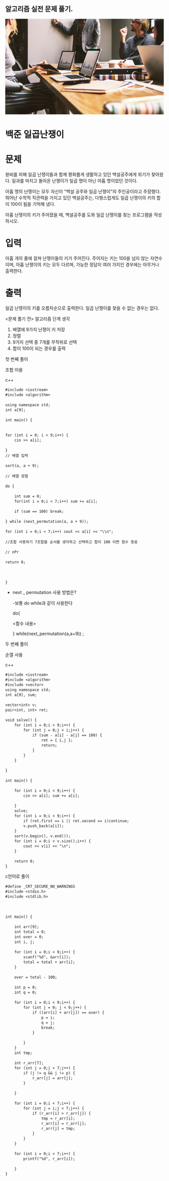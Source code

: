 ## 알고리즘 실전 문제 풀기.


![제주도 이미지](img/a.jpg)

# 백준 일곱난쟁이

# 문제

왕비를 피해 일곱 난쟁이들과 함께 평화롭게 생활하고 있던 백설공주에게 위기가 찾아왔다. 일과를 마치고 돌아온 난쟁이가 일곱 명이 아닌 아홉 명이었던 것이다.

아홉 명의 난쟁이는 모두 자신이 "백설 공주와 일곱 난쟁이"의 주인공이라고 주장했다. 뛰어난 수학적 직관력을 가지고 있던 백설공주는, 다행스럽게도 일곱 난쟁이의 키의 합이 100이 됨을 기억해 냈다.

아홉 난쟁이의 키가 주어졌을 때, 백설공주를 도와 일곱 난쟁이를 찾는 프로그램을 작성하시오.

# 입력

아홉 개의 줄에 걸쳐 난쟁이들의 키가 주어진다. 주어지는 키는 100을 넘지 않는 자연수이며, 아홉 난쟁이의 키는 모두 다르며, 가능한 정답이 여러 가지인 경우에는 아무거나 출력한다.

# 출력

일곱 난쟁이의 키를 오름차순으로 출력한다. 일곱 난쟁이를 찾을 수 없는 경우는 없다.

<문제 풀기 전> 알고리즘 단계 생각

1. 배열에 9가지 난쟁이 키 저장
2. 정렬
3. 9가지 선택 중 7개를 무작위로 선택
4. 합이 100이 되는 경우를 출력

첫 번째 풀이 

조합 이용


c++
```
#include <iostream>
#include <algorithm>

using namespace std;
int a[9];

int main() {


for (int i = 0; i < 9;i++) {
	cin >> a[i];

}
// 배열 입력

sort(a, a + 9);

// 배열 정렬

do {

	int sum = 0;
	for(int i = 0;i < 7;i++) sum += a[i];

	if (sum == 100) break;

} while (next_permutation(a, a + 9));

for (int i = 0;i < 7;i++) cout << a[i] << "\\n";

//조합 사용하기 7조합을 순서를 생각하고 선택하고 합이 100 이면 함수 종료

// nPr

return 0;



}

```

- next _ permutation 사용 방법은?
    
    -보통 do while과 같이 사용한다
    
     do{
    
     <함수 내용>
    
     } while(next_permutation(a,a+9)) ;
    


두 번째 풀이

순열 사용

c++

```
#include <iostream>
#include <algorithm>
#include <vector>
using namespace std;
int a[9], sum;

vector<int> v;
pair<int, int> ret;

void solve() {
    for (int i = 0;i < 9;i++) {
        for (int j = 0;j < i;j++) {
            if (sum - a[i] - a[j] == 100) {
                ret = { i,j };
                return;
            }
        }
    }
     
}

int main() {

    for (int i = 0;i < 9;i++) {
        cin >> a[i]; sum += a[i];
        
    }
    solve;
    for (int i = 0;i < 9;i++) {
        if (ret.first == i || ret.second == i)continue;
        v.push_back(a[i]);
    }
    sort(v.begin(), v.end());
    for (int i = 0;i < v.size();i++) {
        cout << v[i] << "\n";
    }

    return 0;
}
```


c언어로 풀이

```
#define _CRT_SECURE_NO_WARNINGS
#include <stdio.h>
#include <stdlib.h>



int main() {

	int arr[9];
	int total = 0;
	int over = 0;
	int i, j;

	for (int i = 0;i < 9;i++) {
		scanf("%d", &arr[i]);
		total = total + arr[i];
	}

	over = total - 100;

	int p = 0;
	int q = 0;

	for (int i = 0;i < 9;i++) {
		for (int j = 0; j < 9;j++) {
			if ((arr[i] + arr[j]) == over) {
				p = i;
				q = j;
				break;
			}

		}
	}
	int tmp;

	int r_arr[7];
	for (int j = 0;j < 7;j++) {
		if (j != q && j != p) {
			r_arr[j] = arr[j];
		}

	}

	for (int i = 0;i < 7;i++) {
		for (int j = i;j < 7;j++) {
			if (r_arr[i] > r_arr[j]) {
				tmp = r_arr[i];
				r_arr[i] = r_arr[j];
				r_arr[j] = tmp;
			}
		}
	}

	for (int i = 0;i < 7;i++) {
		printf("%d", r_arr[i]);

	}
}
```